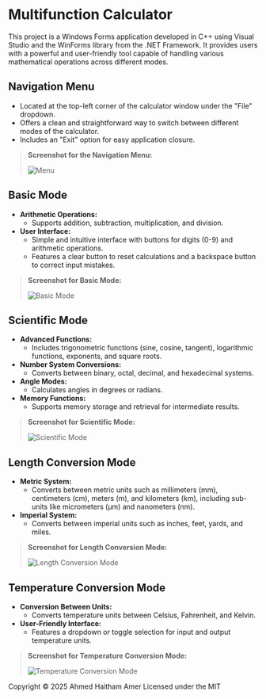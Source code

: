 # Multifunction Calculator

This project is a Windows Forms application developed in C++ using Visual Studio and the WinForms library from the .NET Framework. It provides users with a powerful and user-friendly tool capable of handling various mathematical operations across different modes.

## Navigation Menu

- Located at the top-left corner of the calculator window under the "File" dropdown.
- Offers a clean and straightforward way to switch between different modes of the calculator.
- Includes an "Exit" option for easy application closure.

> **Screenshot for the Navigation Menu:**
>
> ![Menu](https://github.com/user-attachments/assets/21564064-6bea-4568-ad7f-1f00cb7196cb)

## Basic Mode

- **Arithmetic Operations:**
  - Supports addition, subtraction, multiplication, and division.
- **User Interface:**
  - Simple and intuitive interface with buttons for digits (0-9) and arithmetic operations.
  - Features a clear button to reset calculations and a backspace button to correct input mistakes.

> **Screenshot for Basic Mode:**
>
> ![Basic Mode](https://github.com/user-attachments/assets/772bc2e0-33a4-4847-b7e4-24d91ab17b14)

## Scientific Mode

- **Advanced Functions:**
  - Includes trigonometric functions (sine, cosine, tangent), logarithmic functions, exponents, and square roots.
- **Number System Conversions:**
  - Converts between binary, octal, decimal, and hexadecimal systems.
- **Angle Modes:**
  - Calculates angles in degrees or radians.
- **Memory Functions:**
  - Supports memory storage and retrieval for intermediate results.

> **Screenshot for Scientific Mode:**
>
> ![Scientific Mode](https://github.com/user-attachments/assets/d80adc50-167c-46e0-8cf7-ba59bd5db6b9)

## Length Conversion Mode

- **Metric System:**
  - Converts between metric units such as millimeters (mm), centimeters (cm), meters (m), and kilometers (km), including sub-units like micrometers (μm) and nanometers (nm).
- **Imperial System:**
  - Converts between imperial units such as inches, feet, yards, and miles.

> **Screenshot for Length Conversion Mode:**
>
> ![Length Conversion Mode](https://github.com/user-attachments/assets/995ff90b-9b60-411f-bf35-e8ca5dc5abd0)

## Temperature Conversion Mode

- **Conversion Between Units:**
  - Converts temperature units between Celsius, Fahrenheit, and Kelvin.
- **User-Friendly Interface:**
  - Features a dropdown or toggle selection for input and output temperature units.

> **Screenshot for Temperature Conversion Mode:**
>
> ![Temperature Conversion Mode](https://github.com/user-attachments/assets/1811747c-7067-4efb-aac5-a210cca591c0)

Copyright © 2025 Ahmed Haitham Amer
Licensed under the MIT
